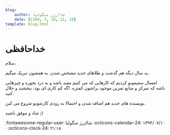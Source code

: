 ```yaml
---
blog:
    author: شااززز منگولیا
    date: [1394, 7, 10, 21, 18]
template: blog.html
---
```

# خداحافظی

<div class="cnt">
سلام،<p></p>
<p>یه سال دیگه هم گذشت و طلاهای جدید مشخص شدن. به همشون تبریک میگیم.</p>
<p>امسال سعیمونو کردیم که کارهایی که می کنیم مفید باشه و به درد بخوره و چیزهایی باشه که تمرکز و منابع تمرین موجود براشون کمتره. اگه کم کاری ای بود، ببخشید و حلال کنید.</p>
<p>نویسنده های جدید هم اضافه شدن و احتمالا به زودی کارشونو شروع می کنن.</p>
<p>شاد و موفق باشید ;)</p>
</div>

<div class="blog-info" markdown>
<span class="blog-author">
:fontawesome-regular-user: شااززز منگولیا
</span>
<span class="blog-date">
:octicons-calendar-24: ۱۳۹۴/۰۷/۱۰ · :octicons-clock-24: ۲۱:۱۸
</span>
</div>

